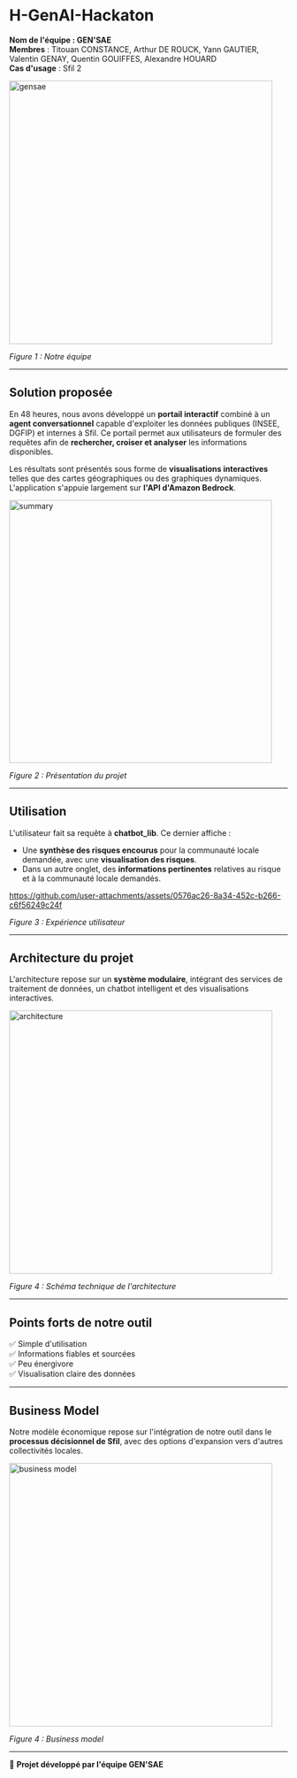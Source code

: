# H-GenAI-Hackaton

**Nom de l'équipe : GEN'SAE**  
**Membres** : Titouan CONSTANCE, Arthur DE ROUCK, Yann GAUTIER, Valentin GENAY, Quentin GOUIFFES, Alexandre HOUARD  
**Cas d'usage** : Sfil 2  

<img width="476" alt="gensae" src="https://github.com/user-attachments/assets/1ad88db6-74b9-4fd4-a7aa-886fbbf9c198" />

*Figure 1 : Notre équipe*  

---

## Solution proposée
En 48 heures, nous avons développé un **portail interactif** combiné à un **agent conversationnel** capable d'exploiter les données publiques (INSEE, DGFIP) et internes à Sfil. Ce portail permet aux utilisateurs de formuler des requêtes afin de **rechercher, croiser et analyser** les informations disponibles.  

Les résultats sont présentés sous forme de **visualisations interactives** telles que des cartes géographiques ou des graphiques dynamiques. L'application s'appuie largement sur **l'API d'Amazon Bedrock**.  

<img width="475" alt="summary" src="https://github.com/user-attachments/assets/dc6fac18-d92c-46b3-b9f6-53db40fd84d8" />

*Figure 2 : Présentation du projet*  

---

## Utilisation
L'utilisateur fait sa requête à **chatbot_lib**. Ce dernier affiche :  
- Une **synthèse des risques encourus** pour la communauté locale demandée, avec une **visualisation des risques**.  
- Dans un autre onglet, des **informations pertinentes** relatives au risque et à la communauté locale demandés.





https://github.com/user-attachments/assets/0576ac26-8a34-452c-b266-c6f56249c24f

*Figure 3 : Expérience utilisateur*  

---

## Architecture du projet
L'architecture repose sur un **système modulaire**, intégrant des services de traitement de données, un chatbot intelligent et des visualisations interactives. 

<img width="476" alt="architecture" src="https://github.com/user-attachments/assets/864c9808-9a80-45e1-999a-1dc6123a1c6c" />

*Figure 4 : Schéma technique de l'architecture*  

---

## Points forts de notre outil
✅ Simple d'utilisation  
✅ Informations fiables et sourcées  
✅ Peu énergivore  
✅ Visualisation claire des données  

---

## Business Model
Notre modèle économique repose sur l'intégration de notre outil dans le **processus décisionnel de Sfil**, avec des options d'expansion vers d'autres collectivités locales.  

<img width="476" alt="business model" src="https://github.com/user-attachments/assets/4c3b94cc-c1cf-4124-945a-98c80e9ced46" />

*Figure 4 : Business model* 

---

📌 **Projet développé par l'équipe GEN'SAE**
